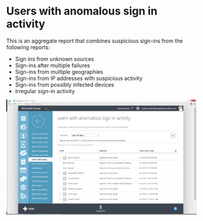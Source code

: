 <properties
	pageTitle="Users with anomalous sign in activity"
	description="A report that indicates all user accounts for which anomalous sign in activity has been identified."
	services="active-directory"
	documentationCenter=""
	authors="SSalahAhmed"
	manager="gchander"
	editor=""/>

<tags
	ms.service="active-directory"
	ms.workload="identity"
	ms.tgt_pltfrm="na"
	ms.devlang="na"
	ms.topic="article"
	ms.date="03/04/2016"
	ms.author="saah;kenhoff"/>

# Users with anomalous sign in activity
This is an aggregate report that combines suspicious sign-ins from the following reports:

<ul><li>Sign ins from unknown sources</li>
<li>Sign-ins after multiple failures</li>
<li>Sign-ins from multiple geographies</li>
<li>Sign-ins from IP addresses with suspicious activity</li>
<li>Sign-ins from possibly infected devices</li>
<li>Irregular sign-in activity</li>
</ul>


![Users with anomalous sign in activity](./media/active-directory-reporting-users-with-anomalous-sign-in-activity/usersWithAnomalousSignInActivity.PNG)
